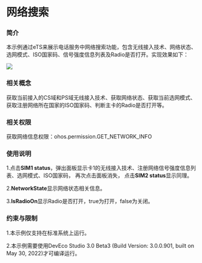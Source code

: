 # 网络搜索

### 简介

本示例通过eTS来展示电话服务中网络搜索功能，包含无线接入技术、网络状态、选网模式、ISO国家码、信号强度信息列表及Radio是否打开。实现效果如下：

![](screenshots/device/main.png)

### 相关概念

获取当前接入的CS域和PS域无线接入技术、获取网络状态、获取当前选网模式、获取注册网络所在国家的ISO国家码、判断主卡的Radio是否打开等。

### 相关权限

获取网络信息权限：ohos.permission.GET_NETWORK_INFO

### 使用说明

1.点击**SIM1 status**，弹出面板显示卡1的无线接入技术、注册网络信号强度信息列表、选网模式、ISO国家码，
  再次点击面板消失， 点击**SIM2 status**显示同理。

2.**NetworkState**显示网络状态相关信息。

3.**IsRadioOn**显示Radio是否打开，true为打开，false为关闭。

### 约束与限制

1.本示例仅支持在标准系统上运行。

2.本示例需要使用DevEco Studio 3.0 Beta3 (Build Version: 3.0.0.901, built on May 30, 2022)才可编译运行。